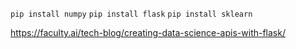 <code>pip install numpy</code>
<code>pip install flask</code>
<code>pip install sklearn</code>

https://faculty.ai/tech-blog/creating-data-science-apis-with-flask/